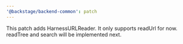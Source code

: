 ```yaml
---
'@backstage/backend-common': patch
---
```


This patch adds HarnessURLReader. It only supports readUrl for now. readTree and search will be implemented next.

